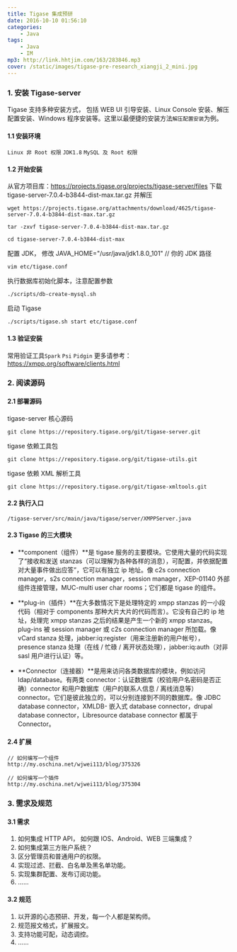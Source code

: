 ```yaml
---
title: Tigase 集成预研
date: 2016-10-10 01:56:10
categories:
    - Java
tags:
    - Java
    - IM
mp3: http://link.hhtjim.com/163/283846.mp3
cover: /static/images/tigase-pre-research_xiangji_2_mini.jpg
---
```


### 1. 安装 Tigase-server

Tigase 支持多种安装方式， 包括 WEB UI 引导安装、Linux Console 安装、解压配置安装、Windows 程序安装等。这里以最便捷的安装方法`解压配置安装`为例。

#### 1.1 安装环境
`Linux 非 Root 权限` `JDK1.8` `MySQL 及 Root 权限`

#### 1.2 开始安装
从官方项目库：https://projects.tigase.org/projects/tigase-server/files 下载 tigase-server-7.0.4-b3844-dist-max.tar.gz 并解压
```
wget https://projects.tigase.org/attachments/download/4625/tigase-server-7.0.4-b3844-dist-max.tar.gz

tar -zxvf tigase-server-7.0.4-b3844-dist-max.tar.gz

cd tigase-server-7.0.4-b3844-dist-max
```
配置 JDK， 修改 JAVA_HOME="/usr/java/jdk1.8.0_101" // 你的 JDK 路径
```
vim etc/tigase.conf
```
执行数据库初始化脚本，注意配置参数
```
./scripts/db-create-mysql.sh
```
启动 Tigase
```
./scripts/tigase.sh start etc/tigase.conf
```
#### 1.3 验证安装
常用验证工具`Spark` `Psi` `Pidgin` 更多请参考：https://xmpp.org/software/clients.html


### 2. 阅读源码
#### 2.1 部署源码
tigase-server 核心源码
```
git clone https://repository.tigase.org/git/tigase-server.git
```
tigase 依赖工具包
```
git clone https://repository.tigase.org/git/tigase-utils.git
```
tigase 依赖 XML 解析工具
```
git clone https://repository.tigase.org/git/tigase-xmltools.git
```

#### 2.2 执行入口
```
/tigase-server/src/main/java/tigase/server/XMPPServer.java
```

#### 2.3 Tigase 的三大模块
- **component（组件）**是 tigase 服务的主要模块。它使用大量的代码实现了“接收和发送 stanzas（可以理解为各种各样的消息），可配置，并依据配置对大量事件做出应答”，它可以有独立 ip 地址。像 c2s connection manager，s2s connection manager，session manager，XEP-01140 外部组件连接管理，MUC-multi user char rooms；它们都是 tigase 的组件。

- **plug-in（插件）**在大多数情况下是处理特定的 xmpp stanzas 的一小段代码（相对于 components 那种大片大片的代码而言）。它没有自己的 ip 地址，处理完 xmpp stanzas 之后的结果是产生一个新的 xmpp stanzas。plug-ins 被 session manager 或 c2s connection manager 所加载。像 vCard stanza 处理，jabber:iq:register（用来注册新的用户帐号），presence stanza 处理（在线 / 忙碌 / 离开状态处理），jabber:iq:auth（对非 sasl 用户进行认证）等。

- **Connector（连接器）**是用来访问各类数据库的模块，例如访问 ldap/database。有两类 connector：认证数据库（校验用户名密码是否正确）connector 和用户数据库（用户的联系人信息 / 离线消息等）connector。它们是彼此独立的，可以分别连接到不同的数据库。像 JDBC database connector，XMLDB- 嵌入式 database connector，drupal database connector，Libresource database connector 都属于 Connector。

#### 2.4 扩展
```
// 如何编写一个组件
http://my.oschina.net/wjwei113/blog/375326

// 如何编写一个插件
http://my.oschina.net/wjwei113/blog/375304
```
### 3. 需求及规范

####  3.1 需求
1. 如何集成 HTTP API， 如何跟 IOS、Android、WEB 三端集成？
2. 如何集成第三方账户系统？
3. 区分管理员和普通用户的权限。
4. 实现过滤、拦截、白名单及黑名单功能。
5. 实现集群配置、发布订阅功能。
6. ......

####  3.2 规范
1. 以开源的心态预研、开发，每一个人都是架构师。
2. 规范报文格式，扩展报文。
3. 支持功能可配，动态调控。
4. ......

